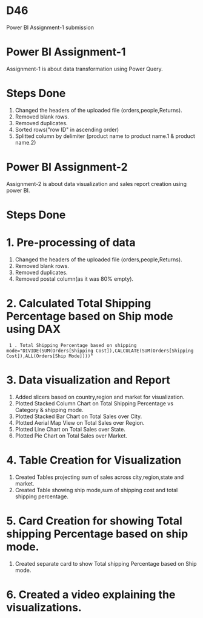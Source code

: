 # D46
Power BI Assignment-1 submission

# Power BI Assignment-1
Assignment-1 is about data transformation using Power Query.

# Steps Done
1. Changed the headers of the uploaded file (orders,people,Returns).
2. Removed blank rows.
3. Removed duplicates.
4. Sorted rows("row ID" in ascending order)
5. Splitted column by delimiter (product name to  product name.1 & product name.2)
   
# Power BI Assignment-2
Assignment-2 is about data visualization and sales report creation using power BI. 
# Steps Done
  # 1. Pre-processing of data
1. Changed the headers of the uploaded file (orders,people,Returns).
2. Removed blank rows.
3. Removed duplicates.
4. Removed postal column(as it was 80% empty).
  # 2. Calculated Total Shipping Percentage based on Ship mode using DAX
     1 . Total Shipping Percentage based on shipping mode="DIVIDE(SUM(Orders[Shipping Cost]),CALCULATE(SUM(Orders[Shipping Cost]),ALL(Orders[Ship Mode])))"
  # 3. Data visualization and Report 
 1. Added slicers based on country,region and market for visualization.
 2. Plotted Stacked Column Chart on Total Shipping Percentage vs Category & shipping mode.
 3. Plotted Stacked Bar Chart on Total Sales over City.
 4. Plotted Aerial Map View on Total Sales over Region.
 5. Plotted Line Chart on Total Sales over State.
 6. Plotted Pie Chart on Total Sales over Market.
  # 4. Table Creation for Visualization  
1. Created Tables projecting sum of sales across city,region,state and market.   
2. Created Table showing ship mode,sum of shipping cost and total shipping percentage.
  # 5. Card Creation for showing Total shipping Percentage based on ship mode.
1. Created separate card to show Total shipping Percentage based on Ship mode.
  # 6. Created a video explaining the visualizations.   
